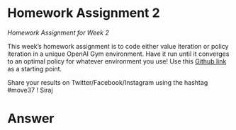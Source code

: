 # Homework Assignment 2
_Homework Assignment for Week 2_

This week’s homework assignment is to code either value iteration or policy iteration in a unique OpenAI Gym environment. Have it run until it converges to an optimal policy for whatever environment you use! Use this [Github link](https://github.com/aaksham/frozenlake) as a starting point.

Share your results on Twitter/Facebook/Instagram using the hashtag #move37 !  Siraj


# Answer

